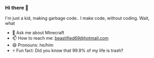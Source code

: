 ### Hi there 👋

I'm just a kid, making garbage code..
I make code, without coding. Wait, what

- 💬 Ask me about Minecraft
- 📫 How to reach me: beastified69@hotmail.com
- 😄 Pronouns: he/him
- ⚡ Fun fact: Did you know that 99.9% of my life is trash?
<!--
**Beastifi3d/Beastifi3d** is a ✨ _special_ ✨ repository because its `README.md` (this file) appears on your GitHub profile.

- 💬 Ask me about Minecraft
- 📫 How to reach me: beastified69@hotmail.com
- 😄 Pronouns: he/him
- ⚡ Fun fact: Did you know that 99.9% of my life is trash?
-->
